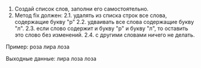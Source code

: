 1. Создай список слов, заполни его самостоятельно.
2. Метод fix должен:
2.1. удалять из списка строк все слова, содержащие букву "р"
2.2. удваивать все слова содержащие букву "л".
2.3. если слово содержит и букву "р" и букву "л", то оставить это слово без изменений.
2.4. с другими словами ничего не делать.

Пример:
роза
лира
лоза

Выходные данные:
лира
лоза
лоза
